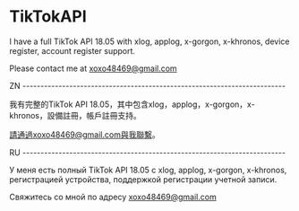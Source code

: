# TikTokAPI

I have a full TikTok API 18.05 with xlog, applog, x-gorgon, x-khronos, device register, account register support.

Please contact me at xoxo48469@gmail.com

ZN -------------------------------------------------------------------------

我有完整的TikTok API 18.05，其中包含xlog，applog，x-gorgon，x-khronos，設備註冊，帳戶註冊支持。

請通過xoxo48469@gmail.com與我聯繫。

RU -------------------------------------------------------------------------

У меня есть полный TikTok API 18.05 с xlog, applog, x-gorgon, x-khronos, регистрацией устройства, поддержкой регистрации учетной записи.

Свяжитесь со мной по адресу xoxo48469@gmail.com
